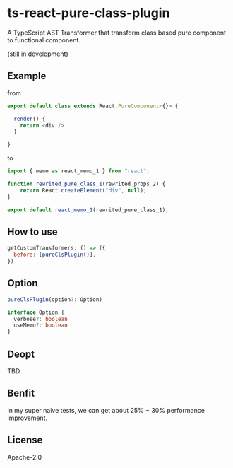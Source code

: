 # ts-react-pure-class-plugin

A TypeScript AST Transformer that transform class based pure component to functional component.

(still in development)

## Example

from
```typescript
export default class extends React.PureComponent<{}> {

  render() {
    return <div />
  }

}
```

to
```javascript
import { memo as react_memo_1 } from "react";

function rewrited_pure_class_1(rewrited_props_2) {
    return React.createElement("div", null);
}

export default react_memo_1(rewrited_pure_class_1);
```

## How to use
```javascript
getCustomTransformers: () => ({
  before: [pureClsPlugin()],
})
```

## Option
```typescript
pureClsPlugin(option?: Option)

interface Option {
  verbose?: boolean
  useMemo?: boolean
}
```

## Deopt
TBD

## Benfit
in my super naive tests, we can get about 25% ~ 30% performance improvement.

## License

Apache-2.0
